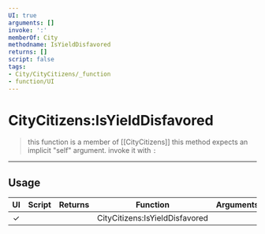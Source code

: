 ```yaml
---
UI: true
arguments: []
invoke: ':'
memberOf: City
methodname: IsYieldDisfavored
returns: []
script: false
tags:
- City/CityCitizens/_function
- function/UI
---
```

# CityCitizens:IsYieldDisfavored
> this function is a member of [[CityCitizens]]
> this method expects an implicit "self" argument. invoke it with `:`
-----
## Usage
|  UI | Script | Returns | Function | Arguments |
|:---:|:------:|-------:|:--------:|:---------|
|✓| ||CityCitizens:IsYieldDisfavored||
